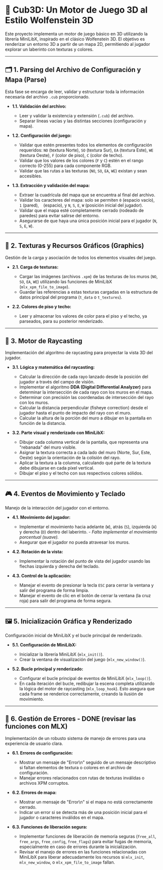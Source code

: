 
# 🚀 Cub3D: Un Motor de Juego 3D al Estilo Wolfenstein 3D

Este proyecto implementa un motor de juego básico en 3D utilizando la librería MiniLibX, inspirado en el clásico Wolfenstein 3D. El objetivo es renderizar un entorno 3D a partir de un mapa 2D, permitiendo al jugador explorar un laberinto con texturas y colores.

---

## 🗂 1. Parsing del Archivo de Configuración y Mapa (Parse)

Esta fase se encarga de leer, validar y estructurar toda la información necesaria del archivo `.cub` proporcionado.

* **1.1. Validación del archivo:**
    * Leer y validar la existencia y extensión (`.cub`) del archivo.
    * Separar líneas vacías y las distintas secciones (configuración y mapa).

* **1.2. Configuración del juego:**
    * Validar que estén presentes todos los elementos de configuración requeridos: `NO` (textura Norte), `SO` (textura Sur), `EA` (textura Este), `WE` (textura Oeste), `F` (color de piso), `C` (color de techo).
    * Validar que los valores de los colores (`F` y `C`) estén en el rango correcto (0-255) para cada componente RGB.
    * Validar que las rutas a las texturas (`NO`, `SO`, `EA`, `WE`) existan y sean accesibles.

* **1.3. Extracción y validación del mapa:**
    * Extraer la cuadrícula del mapa que se encuentra al final del archivo.
    * Validar los caracteres del mapa: solo se permiten `0` (espacio vacío), `1` (pared), ` ` (espacio), y `N`, `S`, `E`, `W` (posición inicial del jugador).
    * Validar que el mapa esté completamente cerrado (rodeado de paredes) para evitar salirse del entorno.
    * Asegurarse de que haya una única posición inicial para el jugador (`N`, `S`, `E`, `W`).

---

## 🎨 2. Texturas y Recursos Gráficos (Graphics)

Gestión de la carga y asociación de todos los elementos visuales del juego.

* **2.1. Carga de texturas:**
    * Cargar las imágenes (archivos `.xpm`) de las texturas de los muros (`NO`, `SO`, `EA`, `WE`) utilizando las funciones de MiniLibX (`mlx_xpm_file_to_image`).
    * Guardar las referencias a estas texturas cargadas en la estructura de datos principal del programa (`t_data` o `t_textures`).

* **2.2. Colores de piso y techo:**
    * Leer y almacenar los valores de color para el piso y el techo, ya parseados, para su posterior renderizado.

---

## 🧮 3. Motor de Raycasting

Implementación del algoritmo de raycasting para proyectar la vista 3D del jugador.

* **3.1. Lógica y matemática del raycasting:**
    * Calcular la dirección de cada rayo lanzado desde la posición del jugador a través del campo de visión.
    * Implementar el algoritmo **DDA (Digital Differential Analyzer)** para determinar la intersección de cada rayo con los muros en el mapa.
    * Determinar con precisión las coordenadas de intersección del rayo con los muros.
    * Calcular la distancia perpendicular (fisheye correction) desde el jugador hasta el punto de impacto del rayo con el muro.
    * Calcular la altura de la porción del muro a dibujar en la pantalla en función de la distancia.

* **3.2. Parte visual y renderizado con MiniLibX:**
    * Dibujar cada columna vertical de la pantalla, que representa una "rebanada" del muro visible.
    * Asignar la textura correcta a cada lado del muro (Norte, Sur, Este, Oeste) según la orientación de la colisión del rayo.
    * Aplicar la textura a la columna, calculando qué parte de la textura debe dibujarse en cada píxel vertical.
    * Dibujar el piso y el techo con sus respectivos colores sólidos.

---

## 🎮 4. Eventos de Movimiento y Teclado

Manejo de la interacción del jugador con el entorno.

* **4.1. Movimiento del jugador:**
    * Implementar el movimiento hacia adelante (`W`), atrás (`S`), izquierda (`A`) y derecha (`D`) dentro del laberinto. - *Falta implementar el movimiento porcentual (suave).*
    * Asegurar que el jugador no pueda atravesar los muros.

* **4.2. Rotación de la vista:**
    * Implementar la rotación del punto de vista del jugador usando las flechas izquierda y derecha del teclado.

* **4.3. Control de la aplicación:**
    * Manejar el evento de presionar la tecla `ESC` para cerrar la ventana y salir del programa de forma limpia.
    * Manejar el evento de clic en el botón de cerrar la ventana (la cruz roja) para salir del programa de forma segura.

---

## 🖼 5. Inicialización Gráfica y Renderizado

Configuración inicial de MiniLibX y el bucle principal de renderizado.

* **5.1. Configuración de MiniLibX:**
    * Inicializar la librería MiniLibX (`mlx_init()`).
    * Crear la ventana de visualización del juego (`mlx_new_window()`).

* **5.2. Bucle principal y renderizado:**
    * Configurar el bucle principal de eventos de MiniLibX (`mlx_loop()`).
    * En cada iteración del bucle, redibujar la escena completa utilizando la lógica del motor de raycasting (`mlx_loop_hook`). Esto asegura que cada frame se renderice correctamente, creando la ilusión de movimiento.

---

## 🚨 6. Gestión de Errores - DONE (revisar las funciones con MLX)

Implementación de un robusto sistema de manejo de errores para una experiencia de usuario clara.

* **6.1. Errores de configuración:**
    * Mostrar un mensaje de "Error\n" seguido de un mensaje descriptivo si faltan elementos de textura o colores en el archivo de configuración.
    * Manejar errores relacionados con rutas de texturas inválidas o archivos XPM corruptos.

* **6.2. Errores de mapa:**
    * Mostrar un mensaje de "Error\n" si el mapa no está correctamente cerrado.
    * Indicar un error si se detecta más de una posición inicial para el jugador o caracteres inválidos en el mapa.

* **6.3. Funciones de liberación segura:**
    * Implementar funciones de liberación de memoria seguras (`free_all`, `free_args`, `free_config`, `free_flags`) para evitar fugas de memoria, especialmente en caso de errores durante la inicialización.
    * Revisar el manejo de errores en las funciones relacionadas con MiniLibX para liberar adecuadamente los recursos si `mlx_init`, `mlx_new_window`, o `mlx_xpm_file_to_image` fallan.
